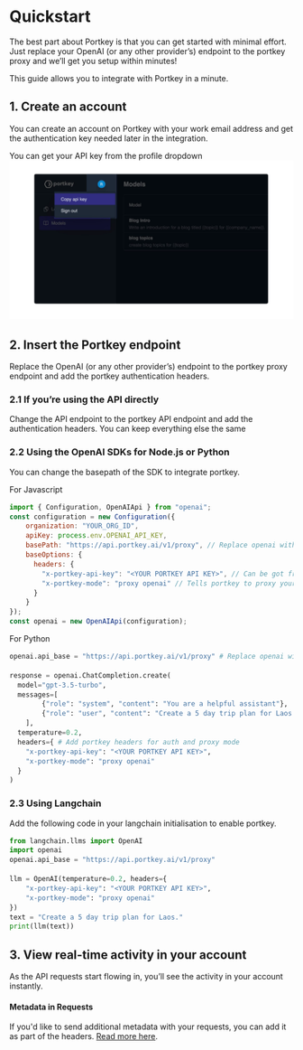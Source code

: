 # Quickstart

The best part about Portkey is that you can get started with minimal effort. Just replace your OpenAI (or any other provider’s) endpoint to the portkey proxy and we’ll get you setup within minutes!

This guide allows you to integrate with Portkey in a minute.

## 1. Create an account
You can create an account on Portkey with your work email address and get the authentication key needed later in the integration.

You can get your API key from the profile dropdown
![Portkey copy API key](/images/copy-api-key.png)

## 2. Insert the Portkey endpoint
Replace the OpenAI (or any other provider’s) endpoint to the portkey proxy endpoint and add the portkey authentication headers.

### 2.1 If you’re using the API directly
Change the API endpoint to the portkey API endpoint and add the authentication headers. You can keep everything else the same

### 2.2 Using the OpenAI SDKs for Node.js or Python
You can change the basepath of the SDK to integrate portkey.

For Javascript
```javascript
import { Configuration, OpenAIApi } from "openai";
const configuration = new Configuration({
    organization: "YOUR_ORG_ID",
    apiKey: process.env.OPENAI_API_KEY,
    basePath: "https://api.portkey.ai/v1/proxy", // Replace openai with portkey's endpoint
    baseOptions: {
      headers: {
        "x-portkey-api-key": "<YOUR PORTKEY API KEY>", // Can be got from your account
        "x-portkey-mode": "proxy openai" // Tells portkey to proxy your request to openai
      }
    }
});
const openai = new OpenAIApi(configuration);
```

For Python
```python
openai.api_base = "https://api.portkey.ai/v1/proxy" # Replace openai with portkey's endpoint

response = openai.ChatCompletion.create(
  model="gpt-3.5-turbo",
  messages=[
        {"role": "system", "content": "You are a helpful assistant"},
        {"role": "user", "content": "Create a 5 day trip plan for Laos."},
    ],
  temperature=0.2,
  headers={ # Add portkey headers for auth and proxy mode
    "x-portkey-api-key": "<YOUR PORTKEY API KEY>",
    "x-portkey-mode": "proxy openai"
  }
)
```

### 2.3 Using Langchain
Add the following code in your langchain initialisation to enable portkey.

```python
from langchain.llms import OpenAI
import openai
openai.api_base = "https://api.portkey.ai/v1/proxy"

llm = OpenAI(temperature=0.2, headers={
    "x-portkey-api-key": "<YOUR PORTKEY API KEY>",
    "x-portkey-mode": "proxy openai"
})
text = "Create a 5 day trip plan for Laos."
print(llm(text))
```

## 3. View real-time activity in your account
As the API requests start flowing in, you’ll see the activity in your account instantly.

#### Metadata in Requests
If you'd like to send additional metadata with your requests, you can add it as part of the headers. [Read more here](https://github.com/Portkey-AI/quick-start/blob/main/metadata.md).
